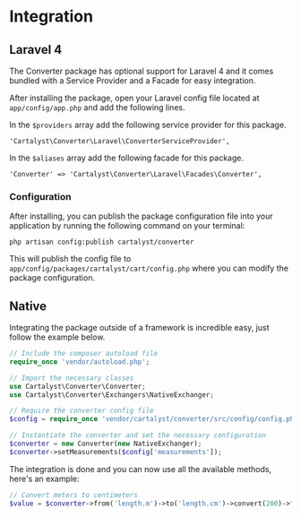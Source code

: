# Integration

## Laravel 4

The Converter package has optional support for Laravel 4 and it comes bundled with a Service Provider and a Facade for easy integration.

After installing the package, open your Laravel config file located at `app/config/app.php` and add the following lines.

In the `$providers` array add the following service provider for this package.

	'Cartalyst\Converter\Laravel\ConverterServiceProvider',

In the `$aliases` array add the following facade for this package.

	'Converter' => 'Cartalyst\Converter\Laravel\Facades\Converter',

### Configuration

After installing, you can publish the package configuration file into your application by running the following command on your terminal:

	php artisan config:publish cartalyst/converter

This will publish the config file to `app/config/packages/cartalyst/cart/config.php` where you can modify the package configuration.

## Native

Integrating the package outside of a framework is incredible easy, just follow the example below.

```php
// Include the composer autoload file
require_once 'vendor/autoload.php';

// Import the necessary classes
use Cartalyst\Converter\Converter;
use Cartalyst\Converter\Exchangers\NativeExchanger;

// Require the converter config file
$config = require_once 'vendor/cartalyst/converter/src/config/config.php';

// Instantiate the converter and set the necessary configuration
$converter = new Converter(new NativeExchanger);
$converter->setMeasurements($config['measurements']);
```

The integration is done and you can now use all the available methods, here's an example:

```php
// Convert meters to centimeters
$value = $converter->from('length.m')->to('length.cm')->convert(200)->format();
```
